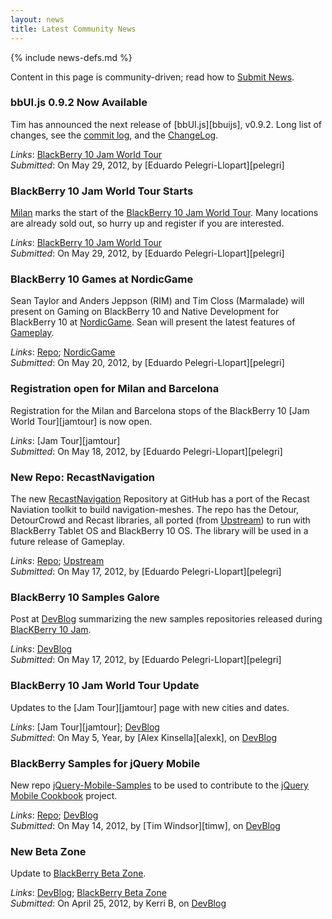 ```yaml
---
layout: news
title: Latest Community News
---
```

{% include news-defs.md %}

Content in this page is community-driven; read how to [Submit News](Submit_News.html).

### bbUI.js 0.9.2 Now Available
Tim has announced the next release of [bbUI.js][bbuijs], v0.9.2. Long list of changes, see the [commit log](https://github.com/blackberry/bbUI.js/commit/5aa6175b88189f1f78341786619561fce1c5f1f4),
and the [ChangeLog](https://github.com/blackberry/bbUI.js/blob/master/CHANGELOG.md#version-092).

_Links_: [BlackBerry 10 Jam World Tour](http://www.blackberryjamworldtour.com)  
_Submitted_: On May 29, 2012, by [Eduardo Pelegri-Llopart][pelegri]

### BlackBerry 10 Jam World Tour Starts
[Milan](http://www.blackberryjamworldtour.com/milan) marks the start of the
[BlackBerry 10 Jam World Tour](http://www.blackberryjamworldtour.com).  Many locations are already sold out,
so hurry up and register if you are interested.

_Links_: [BlackBerry 10 Jam World Tour](http://www.blackberryjamworldtour.com)  
_Submitted_: On May 29, 2012, by [Eduardo Pelegri-Llopart][pelegri]

### BlackBerry 10 Games at NordicGame
Sean Taylor and Anders Jeppson (RIM) and Tim Closs (Marmalade) will present on Gaming on BlackBerry 10
and Native Development for BlackBerry 10 at [NordicGame](http://nordicgame.com/).
Sean will present the latest features of [Gameplay](http://github.com/blackberry/gameplay "Gameplay at our GitHub").  

_Links_: [Repo](http://github.com/blackberry/gameplay "Gameplay at our GitHub"); [NordicGame](http://nordicgame.com/)  
_Submitted_: On May 20, 2012, by [Eduardo Pelegri-Llopart][pelegri]

### Registration open for Milan and Barcelona
Registration for the Milan and Barcelona stops of the BlackBerry 10 [Jam World Tour][jamtour] is now open.  

_Links_: [Jam Tour][jamtour]  
_Submitted_: On May 18, 2012, by [Eduardo Pelegri-Llopart][pelegri]  

### New Repo: RecastNavigation
The new [RecastNavigation](https://github.com/blackberry/recastnavigation) Repository at GitHub
has a port of the Recast Naviation toolkit to build navigation-meshes.  The repo has the Detour, DetourCrowd
and Recast libraries, all ported (from [Upstream](http://code.google.com/p/recastnavigation/ "RecastNavigation Upstream")) to run with BlackBerry Tablet OS and BlackBerry 10 OS.
The library will be used in a future release of Gameplay.  

_Links_: [Repo](http://github.com/blackberry/recastnavigation "RecastNavigation at our GitHub"); [Upstream](http://code.google.com/p/recastnavigation/ "RecastNavigation Upstream")  
_Submitted_: On May 17, 2012, by [Eduardo Pelegri-Llopart][pelegri]  


### BlackBerry 10 Samples Galore
Post at [DevBlog](http://devblog.blackberry.com/2012/05/blackberry-10-samples/ "BlackBerry 10 Samples Galore") summarizing the new samples repositories released during [BlacKBerry 10 Jam](http://www.blackberryjamconference.com/).  

_Links_: [DevBlog](http://devblog.blackberry.com/2012/05/blackberry-10-samples/ "BlackBerry 10 Samples Galore")  
_Submitted_: On May 17, 2012, by [Eduardo Pelegri-Llopart][pelegri]  


### BlackBerry 10 Jam World Tour Update
Updates to the [Jam Tour][jamtour] page with new cities and dates.  

_Links_: [Jam Tour][jamtour]; [DevBlog](http://devblog.blackberry.com/2012/05/blackberry_10_jam_world_tour_update_2/ "BlackBerry 10 Jam World Tour Update")  
_Submitted_: On May 5, Year, by [Alex Kinsella][alexk], on [DevBlog](http://devblog.blackberry.com/2012/05/blackberry_10_jam_world_tour_update_2/ "BlackBerry 10 Jam World Tour Update")  


### BlackBerry Samples for jQuery Mobile
New repo [jQuery-Mobile-Samples](http://github.com/blackberry/jquery-mobile-samples) to be used
to contribute to the [jQuery Mobile Cookbook](http://jquerymobilecookbook.com/) project.  

_Links_: [Repo](http://github.com/blackberry/jquery-mobile-samples); [DevBlog](http://devblog.blackberry.com/2012/05/jquery-mobile-blackberry-samples/ "BlackBerry Samples for jQuery Mobile")  
_Submitted_: On May 14, 2012, by [Tim Windsor][timw], on [DevBlog](http://devblog.blackberry.com/2012/05/jquery-mobile-blackberry-samples/ "BlackBerry Samples for jQuery Mobile")  


### New Beta Zone
Update to [BlackBerry Beta Zone](http://blackberry.com/beta).  

_Links_: [DevBlog](http://blogs.blackberry.com/2012/04/new-blackberry-beta-zone/ "Experience a New BlackBerry Beta Zone"); [BlackBerry Beta Zone](http://blackberry.com/beta)    
_Submitted_: On April 25, 2012, by Kerri B, on [DevBlog](http://blogs.blackberry.com/2012/04/new-blackberry-beta-zone/ "Experience a New BlackBerry Beta Zone") 

